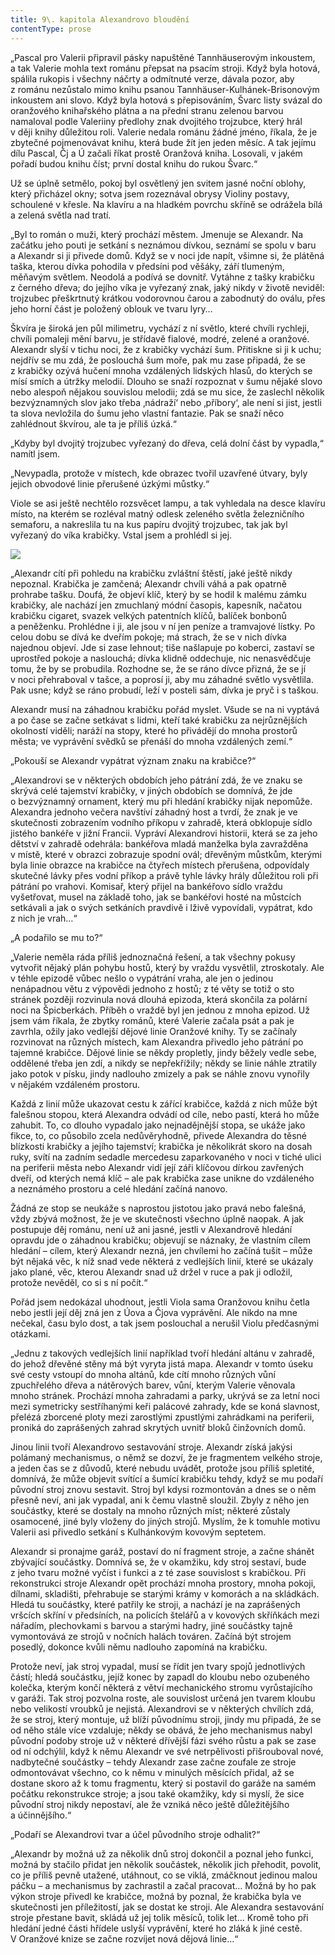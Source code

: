 ```yaml
---
title: 9\. kapitola Alexandrovo bloudění
contentType: prose
---
```


  

„Pascal pro Valerii připravil pásky napuštěné Tannhäuserovým inkoustem, a tak Valerie mohla text románu přepsat na psacím stroji. Když byla hotová, spálila rukopis i všechny náčrty a odmítnuté verze, dávala pozor, aby z románu nezůstalo mimo knihu psanou Tannhäuser-Kulhánek-Brisonovým inkoustem ani slovo. Když byla hotová s přepisováním, Švarc listy svázal do oranžového knihařského plátna a na přední stranu zelenou barvou namaloval podle Valeriiny předlohy znak dvojitého trojzubce, který hrál v ději knihy důležitou roli. Valerie nedala románu žádné jméno, říkala, že je zbytečné pojmenovávat knihu, která bude žít jen jeden měsíc. A tak jejímu dílu Pascal, Čj a Ú začali říkat prostě Oranžová kniha. Losovali, v jakém pořadí budou knihu číst; první dostal knihu do rukou Švarc.“

Už se úplně setmělo, pokoj byl osvětlený jen svitem jasné noční oblohy, který přicházel okny; sotva jsem rozeznával obrysy Violiny postavy, schoulené v křesle. Na klavíru a na hladkém povrchu skříně se odrážela bílá a zelená světla nad tratí.

„Byl to román o muži, který prochází městem. Jmenuje se Alexandr. Na začátku jeho pouti je setkání s neznámou dívkou, seznámí se spolu v baru a Alexandr si ji přivede domů. Když se v noci jde napít, všimne si, že plátěná taška, kterou dívka pohodila v předsíni pod věšáky, září tlumeným, měňavým světlem. Neodolá a podívá se dovnitř. Vytáhne z tašky krabičku z černého dřeva; do jejího víka je vyřezaný znak, jaký nikdy v životě neviděl: trojzubec přeškrtnutý krátkou vodorovnou čarou a zabodnutý do oválu, přes jeho horní část je položený oblouk ve tvaru lyry…

Škvíra je široká jen půl milimetru, vychází z ní světlo, které chvíli rychleji, chvíli pomaleji mění barvu, je střídavě fialové, modré, zelené a oranžové. Alexandr slyší v tichu noci, že z krabičky vychází šum. Přitiskne si ji k uchu; nejdřív se mu zdá, že poslouchá šum moře, pak mu zase připadá, že se z krabičky ozývá hučení mnoha vzdálených lidských hlasů, do kterých se mísí smích a útržky melodií. Dlouho se snaží rozpoznat v šumu nějaké slovo nebo alespoň nějakou souvislou melodii; zdá se mu sice, že zaslechl několik bezvýznamných slov jako třeba ‚nádraží‘ nebo ‚příbory‘, ale není si jist, jestli ta slova nevložila do šumu jeho vlastní fantazie. Pak se snaží něco zahlédnout škvírou, ale ta je příliš úzká.“

„Kdyby byl dvojitý trojzubec vyřezaný do dřeva, celá dolní část by vypadla,“ namítl jsem.

„Nevypadla, protože v místech, kde obrazec tvořil uzavřené útvary, byly jejich obvodové linie přerušené úzkými můstky.“

Viole se asi ještě nechtělo rozsvěcet lampu, a tak vyhledala na desce klavíru místo, na kterém se rozléval matný odlesk zeleného světla železničního semaforu, a nakreslila tu na kus papíru dvojitý trojzubec, tak jak byl vyřezaný do víka krabičky. Vstal jsem a prohlédl si jej.

![](../Images/prazdne_ulice_005.jpg)

„Alexandr cítí při pohledu na krabičku zvláštní štěstí, jaké ještě nikdy nepoznal. Krabička je zamčená; Alexandr chvíli váhá a pak opatrně prohrabe tašku. Doufá, že objeví klíč, který by se hodil k malému zámku krabičky, ale nachází jen zmuchlaný módní časopis, kapesník, načatou krabičku cigaret, svazek velkých patentních klíčů, balíček bonbonů a peněženku. Prohlédne i ji, ale jsou v ní jen peníze a tramvajové lístky. Po celou dobu se dívá ke dveřím pokoje; má strach, že se v nich dívka najednou objeví. Jde si zase lehnout; tiše našlapuje po koberci, zastaví se uprostřed pokoje a naslouchá; dívka klidně oddechuje, nic nenasvědčuje tomu, že by se probudila. Rozhodne se, že se ráno dívce přizná, že se jí v noci přehraboval v tašce, a poprosí ji, aby mu záhadné světlo vysvětlila. Pak usne; když se ráno probudí, leží v posteli sám, dívka je pryč i s taškou.

Alexandr musí na záhadnou krabičku pořád myslet. Všude se na ni vyptává a po čase se začne setkávat s lidmi, kteří také krabičku za nejrůznějších okolností viděli; naráží na stopy, které ho přivádějí do mnoha prostorů města; ve vyprávění svědků se přenáší do mnoha vzdálených zemí.“

„Pokouší se Alexandr vypátrat význam znaku na krabičce?“

„Alexandrovi se v některých obdobích jeho pátrání zdá, že ve znaku se skrývá celé tajemství krabičky, v jiných obdobích se domnívá, že jde o bezvýznamný ornament, který mu při hledání krabičky nijak nepomůže. Alexandra jednoho večera navštíví záhadný host a tvrdí, že znak je ve skutečnosti zobrazením vodního příkopu v zahradě, která obklopuje sídlo jistého bankéře v jižní Francii. Vypráví Alexandrovi historii, která se za jeho dětství v zahradě odehrála: bankéřova mladá manželka byla zavražděna v místě, které v obrazci zobrazuje spodní ovál; dřevěným můstkům, kterými byla linie obrazce na krabičce na čtyřech místech přerušena, odpovídaly skutečné lávky přes vodní příkop a právě tyhle lávky hrály důležitou roli při pátrání po vrahovi. Komisař, který přijel na bankéřovo sídlo vraždu vyšetřovat, musel na základě toho, jak se bankéřovi hosté na můstcích setkávali a jak o svých setkáních pravdivě i lživě vypovídali, vypátrat, kdo z nich je vrah…“

„A podařilo se mu to?“

„Valerie neměla ráda příliš jednoznačná řešení, a tak všechny pokusy vytvořit nějaký plán pohybu hostů, který by vraždu vysvětlil, ztroskotaly. Ale v téhle epizodě vůbec nešlo o vypátrání vraha, ale jen o jedinou nenápadnou větu z výpovědi jednoho z hostů; z té věty se totiž o sto stránek později rozvinula nová dlouhá epizoda, která skončila za polární noci na Špicberkách. Příběh o vraždě byl jen jednou z mnoha epizod. Už jsem vám říkala, že zbytky románů, které Valerie začala psát a pak je zavrhla, ožily jako vedlejší dějové linie Oranžové knihy. Ty se začínaly rozvinovat na různých místech, kam Alexandra přivedlo jeho pátrání po tajemné krabičce. Dějové linie se někdy propletly, jindy běžely vedle sebe, oddělené třeba jen zdí, a nikdy se nepřekřížily; někdy se linie náhle ztratily jako potok v písku, jindy nadlouho zmizely a pak se náhle znovu vynořily v nějakém vzdáleném prostoru.

Každá z linií může ukazovat cestu k zářící krabičce, každá z nich může být falešnou stopou, která Alexandra odvádí od cíle, nebo pastí, která ho může zahubit. To, co dlouho vypadalo jako nejnadějnější stopa, se ukáže jako fikce, to, co působilo zcela nedůvěryhodně, přivede Alexandra do těsné blízkosti krabičky a jejího tajemství; krabička je několikrát skoro na dosah ruky, svítí na zadním sedadle mercedesu zaparkovaného v noci v tiché ulici na periferii města nebo Alexandr vidí její záři klíčovou dírkou zavřených dveří, od kterých nemá klíč – ale pak krabička zase unikne do vzdáleného a neznámého prostoru a celé hledání začíná nanovo.

Žádná ze stop se neukáže s naprostou jistotou jako pravá nebo falešná, vždy zbývá možnost, že je ve skutečnosti všechno úplně naopak. A jak postupuje děj románu, není už ani jasné, jestli v Alexandrově hledání opravdu jde o záhadnou krabičku; objevují se náznaky, že vlastním cílem hledání – cílem, který Alexandr nezná, jen chvílemi ho začíná tušit – může být nějaká věc, k níž snad vede některá z vedlejších linií, které se ukázaly jako plané, věc, kterou Alexandr snad už držel v ruce a pak ji odložil, protože nevěděl, co si s ní počít.“

Pořád jsem nedokázal uhodnout, jestli Viola sama Oranžovou knihu četla nebo jestli její děj zná jen z Úova a Čjova vyprávění. Ale nikdo na mne nečekal, času bylo dost, a tak jsem poslouchal a nerušil Violu předčasnými otázkami.

„Jednu z takových vedlejších linií například tvoří hledání altánu v zahradě, do jehož dřevěné stěny má být vyryta jistá mapa. Alexandr v tomto úseku své cesty vstoupí do mnoha altánů, kde cítí mnoho různých vůní zpuchřelého dřeva a nátěrových barev, vůní, kterým Valerie věnovala mnoho stránek. Prochází mnoha zahradami a parky, ukrývá se za letní noci mezi symetricky sestříhanými keři palácové zahrady, kde se koná slavnost, přelézá zborcené ploty mezi zarostlými zpustlými zahrádkami na periferii, proniká do zaprášených zahrad skrytých uvnitř bloků činžovních domů.

Jinou linii tvoří Alexandrovo sestavování stroje. Alexandr získá jakýsi polámaný mechanismus, o němž se dozví, že je fragmentem velkého stroje, a jeden čas se z důvodů, které nebudu uvádět, protože jsou příliš spletité, domnívá, že může objevit svítící a šumící krabičku tehdy, když se mu podaří původní stroj znovu sestavit. Stroj byl kdysi rozmontován a dnes se o něm přesně neví, ani jak vypadal, ani k čemu vlastně sloužil. Zbyly z něho jen součástky, které se dostaly na mnoho různých míst; některé zůstaly osamocené, jiné byly vloženy do jiných strojů. Myslím, že k tomuhle motivu Valerii asi přivedlo setkání s Kulhánkovým kovovým septetem.

Alexandr si pronajme garáž, postaví do ní fragment stroje, a začne shánět zbývající součástky. Domnívá se, že v okamžiku, kdy stroj sestaví, bude z jeho tvaru možné vyčíst i funkci a z té zase souvislost s krabičkou. Při rekonstrukci stroje Alexandr opět prochází mnoha prostory, mnoha pokoji, dílnami, skladišti, přehrabuje se starými krámy v komorách a na skládkách. Hledá tu součástky, které patřily ke stroji, a nachází je na zaprášených vršcích skříní v předsíních, na policích štelářů a v kovových skříňkách mezi nářadím, plechovkami s barvou a starými hadry, jiné součástky tajně vymontovává ze strojů v nočních halách továren. Začíná být strojem posedlý, dokonce kvůli němu nadlouho zapomíná na krabičku.

Protože neví, jak stroj vypadal, musí se řídit jen tvary spojů jednotlivých částí; hledá součástku, jejíž konec by zapadl do kloubu nebo ozubeného kolečka, kterým končí některá z větví mechanického stromu vyrůstajícího v garáži. Tak stroj pozvolna roste, ale souvislost určená jen tvarem kloubu nebo velikostí vroubků je nejistá. Alexandrovi se v některých chvílích zdá, že se stroj, který montuje, už blíží původnímu stroji, jindy mu připadá, že se od něho stále více vzdaluje; někdy se obává, že jeho mechanismus nabyl původní podoby stroje už v některé dřívější fázi svého růstu a pak se zase od ní odchýlil, když k němu Alexandr ve své netrpělivosti přišrouboval nové, nadbytečné součástky – tehdy Alexandr zase začne zoufale ze stroje odmontovávat všechno, co k němu v minulých měsících přidal, až se dostane skoro až k tomu fragmentu, který si postavil do garáže na samém počátku rekonstrukce stroje; a jsou také okamžiky, kdy si myslí, že sice původní stroj nikdy nepostaví, ale že vzniká něco ještě důležitějšího a účinnějšího.“

„Podaří se Alexandrovi tvar a účel původního stroje odhalit?“

„Alexandr by možná už za několik dnů stroj dokončil a poznal jeho funkci, možná by stačilo přidat jen několik součástek, několik jich přehodit, povolit, co je příliš pevně utažené, utáhnout, co se viklá, zmáčknout jedinou malou páčku – a mechanismus by zachrastil a začal pracovat… Možná by ho pak výkon stroje přivedl ke krabičce, možná by poznal, že krabička byla ve skutečnosti jen příležitostí, jak se dostat ke stroji. Ale Alexandra sestavování stroje přestane bavit, skládá už jej tolik měsíců, tolik let… Kromě toho při hledání jedné části hřídele uslyší vyprávění, které ho zláká k jiné cestě. V Oranžové knize se začne rozvíjet nová dějová linie…“
